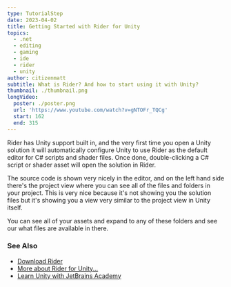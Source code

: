 ```yaml
---
type: TutorialStep
date: 2023-04-02
title: Getting Started with Rider for Unity
topics:
  - .net
  - editing
  - gaming
  - ide
  - rider
  - unity
author: citizenmatt
subtitle: What is Rider? And how to start using it with Unity?
thumbnail: ./thumbnail.png
longVideo:
  poster: ./poster.png
  url: 'https://www.youtube.com/watch?v=gNTOFr_TQCg'
  start: 162
  end: 315
---
```


Rider has Unity support built in, and the very first time you open a Unity solution it will automatically configure Unity to use Rider as the default editor for C# scripts and shader files.
Once done, double-clicking a C# script or shader asset will open the solution in Rider.

The source code is shown very nicely in the editor, and on the left hand side there's the project view where you can see all of the files and folders in your project. This is very nice because it's not showing you the solution files but it's showing you a view very similar to the project view in Unity itself.

You can see all of your assets and expand to any of these folders and see our what files are available in there.

### See Also

- [Download Rider](https://www.jetbrains.com/rider/download/)
- [More about Rider for Unity...](https://www.jetbrains.com/lp/dotnet-unity/)
- [Learn Unity with JetBrains Academy](https://hyperskill.org/tracks/36?utm=rider_guide)

